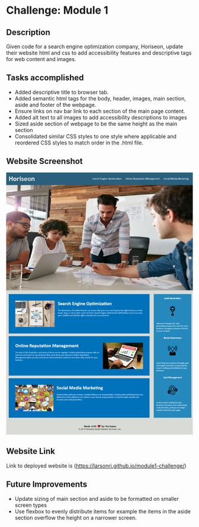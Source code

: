 # Challenge: Module 1

## Description

Given code for a search engine optimization company, Horiseon, update their website html and css to add accessibility features and descriptive tags for web content and images.

## Tasks accomplished

<ul>
    <li>Added descriptive title to browser tab.</li>
    <li>Added semantic html tags for the body, header, images, main section, aside and footer of the webpage.</li>
    <li>Ensure links on nav bar link to each section of the main page content.</li>
    <li>Added alt text to all images to add accessibility descriptions to images</li>
    <li>Sized aside section of webpage to be the same height as the main section</li>
    <li>Consolidated similar CSS styles to one style where applicable and reordered CSS styles to match order in the .html file.</li>
</ul>

## Website Screenshot

![Screenshot of Horiseon website](./assets/images/horiseonScreenshot.PNG)

## Website Link

Link to deployed website is (https://larsonrj.github.io/module1-challenge/)

## Future Improvements

<ul>
    <li>Update sizing of main section and aside to be formatted on smaller screen types</li>
    <li> Use flexbox to evenly distribute items for example the items in the aside section overflow the height on a narrower screen.
